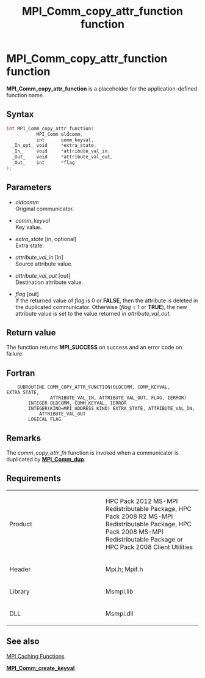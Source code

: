 ﻿---
title: MPI_Comm_copy_attr_function function
TOCTitle: MPI_Comm_copy_attr_function function
ms:assetid: fc983377-ed92-4f7e-b50d-06283c14eb6d
ms:mtpsurl: https://msdn.microsoft.com/en-us/library/Dn473260(v=VS.85)
ms:contentKeyID: 59360806
ms.date: 03/28/2018
mtps_version: v=VS.85
f1_keywords:
- COMM_COPY_ATTR_FUNCTION
- mpi/COMM_COPY_ATTR_FUNCTION
- mpi/MPI_Comm_copy_attr_function
- MPI_Comm_copy_attr_function
- mpif/COMM_COPY_ATTR_FUNCTION
- mpif/MPI_Comm_copy_attr_function
dev_langs:
- C++
- C
---

# MPI\_Comm\_copy\_attr\_function function

**MPI\_Comm\_copy\_attr\_function** is a placeholder for the application-defined function name.

## Syntax

``` c++
int MPI_Comm_copy_attr_function(
           MPI_Comm oldcomm,
           int      comm_keyval,
  _In_opt_ void     *extra_state,
  _In_     void     *attribute_val_in,
  _Out_    void     *attribute_val_out,
  _Out_    int      *flag
);
```

## Parameters

  - *oldcomm*  
    Original communicator.

  - *comm\_keyval*  
    Key value.

  - *extra\_state* \[in, optional\]  
    Extra state.

  - *attribute\_val\_in* \[in\]  
    Source attribute value.

  - *attribute\_val\_out* \[out\]  
    Destination attribute value.

  - *flag* \[out\]  
    If the returned value of *flag* is 0 or **FALSE**, then the attribute is deleted in the duplicated communicator. Otherwise (*flag* = 1 or **TRUE**), the new attribute value is set to the value returned in *attribute\_val\_out*.

## Return value

The function returns **MPI\_SUCCESS** on success and an error code on failure.

## Fortran

``` FORTRAN
    SUBROUTINE COMM_COPY_ATTR_FUNCTION(OLDCOMM, COMM_KEYVAL, EXTRA_STATE,
                ATTRIBUTE_VAL_IN, ATTRIBUTE_VAL_OUT, FLAG, IERROR)
        INTEGER OLDCOMM, COMM_KEYVAL, IERROR
        INTEGER(KIND=MPI_ADDRESS_KIND) EXTRA_STATE, ATTRIBUTE_VAL_IN,
            ATTRIBUTE_VAL_OUT
        LOGICAL FLAG
```

## Remarks

The *comm\_copy\_attr\_fn* function is invoked when a communicator is duplicated by [**MPI\_Comm\_dup**](mpi-comm-dup-function.md).

## Requirements

<table>
<colgroup>
<col style="width: 50%" />
<col style="width: 50%" />
</colgroup>
<tbody>
<tr class="odd">
<td><p>Product</p></td>
<td><p>HPC Pack 2012 MS-MPI Redistributable Package, HPC Pack 2008 R2 MS-MPI Redistributable Package, HPC Pack 2008 MS-MPI Redistributable Package or HPC Pack 2008 Client Utilities</p></td>
</tr>
<tr class="even">
<td><p>Header</p></td>
<td>Mpi.h;
Mpif.h</td>
</tr>
<tr class="odd">
<td><p>Library</p></td>
<td>Msmpi.lib</td>
</tr>
<tr class="even">
<td><p>DLL</p></td>
<td>Msmpi.dll</td>
</tr>
</tbody>
</table>


## See also

[MPI Caching Functions](mpi-caching-functions.md)

[**MPI\_Comm\_create\_keyval**](mpi-comm-create-keyval-function.md)


